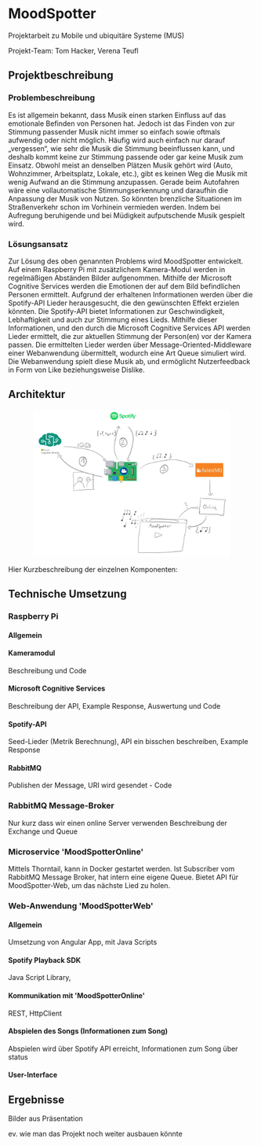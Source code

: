 # MoodSpotter
Projektarbeit zu Mobile und ubiquitäre Systeme (MUS)

Projekt-Team: Tom Hacker, Verena Teufl

## Projektbeschreibung
### Problembeschreibung
Es ist allgemein bekannt, dass Musik einen starken Einfluss auf das emotionale Befinden von Personen hat. Jedoch ist das Finden von zur Stimmung passender Musik nicht immer so einfach sowie oftmals aufwendig oder nicht möglich. Häufig wird auch einfach nur darauf „vergessen“, wie sehr die Musik die Stimmung beeinflussen kann, und deshalb kommt keine zur Stimmung passende oder gar keine Musik zum Einsatz. Obwohl meist an denselben Plätzen Musik gehört wird (Auto, Wohnzimmer, Arbeitsplatz, Lokale, etc.), gibt es keinen Weg die Musik mit wenig Aufwand an die Stimmung anzupassen. Gerade beim Autofahren wäre eine vollautomatische Stimmungserkennung und daraufhin die Anpassung der Musik von Nutzen. So könnten brenzliche Situationen im Straßenverkehr schon im Vorhinein vermieden werden. Indem bei Aufregung beruhigende und bei Müdigkeit aufputschende Musik gespielt wird.

### Lösungsansatz
Zur Lösung des oben genannten Problems wird MoodSpotter entwickelt. Auf einem Raspberry Pi mit zusätzlichem Kamera-Modul werden in regelmäßigen Abständen Bilder aufgenommen. Mithilfe der Microsoft Cognitive Services werden die Emotionen der auf dem Bild befindlichen Personen ermittelt. Aufgrund der erhaltenen Informationen werden über die Spotify-API Lieder herausgesucht, die den gewünschten Effekt erzielen könnten. Die Spotify-API bietet Informationen zur Geschwindigkeit, Lebhaftigkeit und auch zur Stimmung eines Lieds. Mithilfe dieser Informationen, und den durch die Microsoft Cognitive Services API werden Lieder ermittelt, die zur aktuellen Stimmung der Person(en) vor der Kamera passen. Die ermittelten Lieder werden über Message-Oriented-Middleware einer Webanwendung übermittelt, wodurch eine Art Queue simuliert wird. Die Webanwendung spielt diese Musik ab, und ermöglicht Nutzerfeedback in Form von Like beziehungsweise Dislike. 


## Architektur

<p align="center">
  <img src="images/Architecture.JPG" width="80%"/>
</p>

Hier Kurzbeschreibung der einzelnen Komponenten:

## Technische Umsetzung

### Raspberry Pi

#### Allgemein

#### Kameramodul
Beschreibung und Code

#### Microsoft Cognitive Services
Beschreibung der API, Example Response, Auswertung und Code


#### Spotify-API
Seed-Lieder (Metrik Berechnung), API ein bisschen beschreiben, Example Response


#### RabbitMQ
Publishen der Message, URI wird gesendet - Code


### RabbitMQ Message-Broker
Nur kurz dass wir einen online Server verwenden
Beschreibung der Exchange und Queue


### Microservice 'MoodSpotterOnline'
Mittels Thorntail, kann in Docker gestartet werden. Ist Subscriber vom RabbitMQ Message Broker, hat intern eine eigene Queue. Bietet API für MoodSpotter-Web, um das nächste Lied zu holen.


### Web-Anwendung 'MoodSpotterWeb'
#### Allgemein
Umsetzung von Angular App, mit Java Scripts 

#### Spotify Playback SDK
Java Script Library, 


#### Kommunikation mit 'MoodSpotterOnline'
REST, HttpClient


#### Abspielen des Songs (Informationen zum Song)
Abspielen wird über Spotify API erreicht, Informationen zum Song über status

#### User-Interface


## Ergebnisse
Bilder aus Präsentation

ev. wie man das Projekt noch weiter ausbauen könnte 
